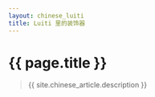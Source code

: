 ```yaml
---
layout: chinese_luiti
title: Luiti 里的装饰器
---
```


# {{ page.title }}
> {{ site.chinese_article.description }}


